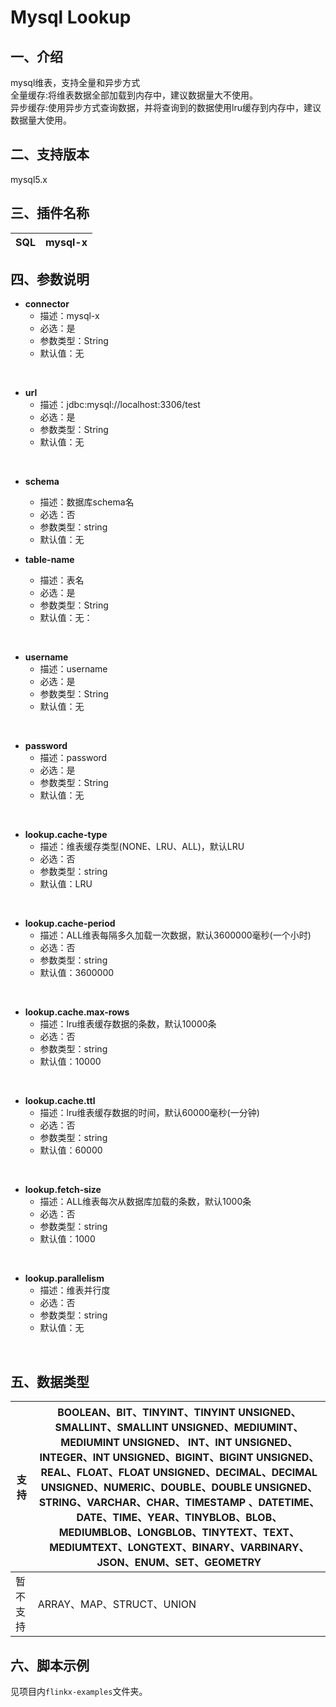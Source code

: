 # Mysql Lookup

## 一、介绍
mysql维表，支持全量和异步方式<br />
全量缓存:将维表数据全部加载到内存中，建议数据量大不使用。<br />
异步缓存:使用异步方式查询数据，并将查询到的数据使用lru缓存到内存中，建议数据量大使用。

## 二、支持版本
mysql5.x


## 三、插件名称
| SQL | mysql-x |
| --- | --- |

## 四、参数说明
- **connector**
  - 描述：mysql-x
  - 必选：是
  - 参数类型：String
  - 默认值：无
<br />

- **url**
  - 描述：jdbc:mysql://localhost:3306/test
  - 必选：是
  - 参数类型：String
  - 默认值：无
<br />

- **schema**
  - 描述：数据库schema名
  - 必选：否
  - 参数类型：string
  - 默认值：无
    <br />

- **table-name**
  - 描述：表名
  - 必选：是
  - 参数类型：String
  - 默认值：无：
<br />

- **username**
  - 描述：username
  - 必选：是
  - 参数类型：String
  - 默认值：无
<br />

- **password**
  - 描述：password
  - 必选：是
  - 参数类型：String
  - 默认值：无
<br />

- **lookup.cache-type**
  - 描述：维表缓存类型(NONE、LRU、ALL)，默认LRU
  - 必选：否
  - 参数类型：string
  - 默认值：LRU
<br />

- **lookup.cache-period**
  - 描述：ALL维表每隔多久加载一次数据，默认3600000毫秒(一个小时)
  - 必选：否
  - 参数类型：string
  - 默认值：3600000
<br />

- **lookup.cache.max-rows**
  - 描述：lru维表缓存数据的条数，默认10000条
  - 必选：否
  - 参数类型：string
  - 默认值：10000
<br />

- **lookup.cache.ttl**
  - 描述：lru维表缓存数据的时间，默认60000毫秒(一分钟)
  - 必选：否
  - 参数类型：string
  - 默认值：60000
<br />

- **lookup.fetch-size**
  - 描述：ALL维表每次从数据库加载的条数，默认1000条
  - 必选：否
  - 参数类型：string
  - 默认值：1000
<br />

- **lookup.parallelism**
  - 描述：维表并行度
  - 必选：否
  - 参数类型：string
  - 默认值：无
<br />

## 五、数据类型
|  支持  |BOOLEAN、BIT、TINYINT、TINYINT UNSIGNED、SMALLINT、SMALLINT UNSIGNED、MEDIUMINT、MEDIUMINT UNSIGNED、 INT、INT UNSIGNED、INTEGER、INT UNSIGNED、BIGINT、BIGINT UNSIGNED、REAL、FLOAT、FLOAT UNSIGNED、DECIMAL、DECIMAL UNSIGNED、NUMERIC、DOUBLE、DOUBLE UNSIGNED、STRING、VARCHAR、CHAR、TIMESTAMP 、DATETIME、DATE、TIME、YEAR、TINYBLOB、BLOB、MEDIUMBLOB、LONGBLOB、TINYTEXT、TEXT、MEDIUMTEXT、LONGTEXT、BINARY、VARBINARY、JSON、ENUM、SET、GEOMETRY  |
| --- | --- |
| 暂不支持 | ARRAY、MAP、STRUCT、UNION |


## 六、脚本示例
见项目内`flinkx-examples`文件夹。
